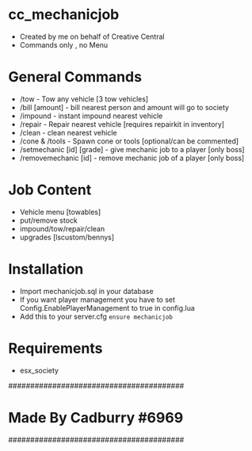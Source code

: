 # cc_mechanicjob
- Created by me on behalf of Creative Central 
- Commands only , no Menu

# General Commands
- /tow - Tow any vehicle [3 tow vehicles]
- /bill [amount] - bill nearest person and amount will go to society
- /impound - instant impound nearest vehicle
- /repair - Repair nearest vehicle [requires repairkit in inventory]
- /clean - clean nearest vehicle
- /cone & /tools - Spawn cone or tools [optional/can be commented]
- /setmechanic [id] [grade] - give mechanic job to a player [only boss]
- /removemechanic [id] - remove mechanic job of a player [only boss]

# Job Content
- Vehicle menu [towables]
- put/remove stock
- impound/tow/repair/clean
- upgrades [lscustom/bennys]

# Installation
- Import mechanicjob.sql in your database
- If you want player management you have to set Config.EnablePlayerManagement to true in config.lua
- Add this to your server.cfg
```ensure mechanicjob```

# Requirements
- esx_society

########################################
# Made By Cadburry #6969 
########################################
